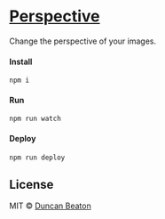 # [Perspective](http://dunckr.github.io/perspective)

Change the perspective of your images.

#### Install

`npm i`

#### Run

`npm run watch`

#### Deploy

`npm run deploy`

## License

MIT © [Duncan Beaton](http://dunckr.com)
